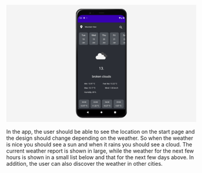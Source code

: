 ![alt text](https://github.com/kk160/Weather-App/blob/master/Documentation/Frame%203.png?raw=true)

In the app, the user should be able to see the location on the start page and the design should change depending on the weather. So when the weather is nice you should see a sun and when it rains you should see a cloud. The current weather report is shown in large, while the weather for the next few hours is shown in a small list below and that for the next few days above. In addition, the user can also discover the weather in other cities.

